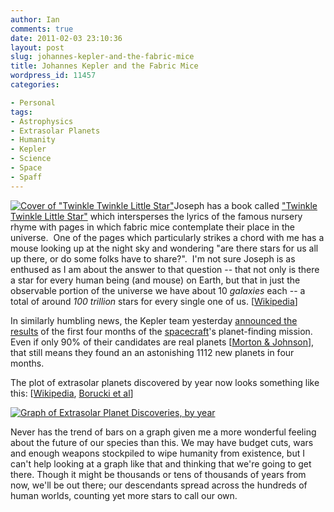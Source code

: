 ```yaml
---
author: Ian
comments: true
date: 2011-02-03 23:10:36
layout: post
slug: johannes-kepler-and-the-fabric-mice
title: Johannes Kepler and the Fabric Mice
wordpress_id: 11457
categories:

- Personal
tags:
- Astrophysics
- Extrasolar Planets
- Humanity
- Kepler
- Science
- Space
- Spaff
---
```


[![Cover of "Twinkle Twinkle Little Star"](https://files.ianrenton.com/sites/blog/2011/02/61kpDastguL._SL500_AA300_.jpg)](https://files.ianrenton.com/sites/blog/2011/02/61kpDastguL._SL500_AA300_.jpg)Joseph has a book called ["Twinkle Twinkle Little Star"](https://files.ianrenton.com/sites/blog/2011/02/61kpDastguL._SL500_AA300_1.jpg) which intersperses the lyrics of the famous nursery rhyme with pages in which fabric mice contemplate their place in the universe.  One of the pages which particularly strikes a chord with me has a mouse looking up at the night sky and wondering "are there stars for us all up there, or do some folks have to share?".  I'm not sure Joseph is as enthused as I am about the answer to that question -- that not only is there a star for every human being (and mouse) on Earth, but that in just the observable portion of the universe we have about 10 _galaxies_ each -- a total of around _100 trillion_ stars for every single one of us. [[Wikipedia](https://secure.wikimedia.org/wikipedia/en/wiki/Observable_universe#Matter_content)]

In similarly humbling news, the Kepler team yesterday [announced the results](http://arxiv.org/abs/1102.0541) of the first four months of the [spacecraft](https://secure.wikimedia.org/wikipedia/en/wiki/Kepler_(spacecraft))'s planet-finding mission.  Even if only 90% of their candidates are real planets [[Morton & Johnson](http://arxiv.org/abs/1101.5630)], that still means they found an an astonishing 1112 new planets in four months.

The plot of extrasolar planets discovered by year now looks something like this: [[Wikipedia](\"https://secure.wikimedia.org/wikipedia/en/wiki/File:Exoplanet_Discovery_Methods_Bar.svg\"), [Borucki et al](\"http://arxiv.org/abs/1102.0541\")]

[![Graph of Extrasolar Planet Discoveries, by year](https://files.ianrenton.com/sites/blog/2011/02/exoplanets.png)](https://files.ianrenton.com/sites/blog/2011/02/exoplanets.png)

Never has the trend of bars on a graph given me a more wonderful feeling about the future of our species than this.  We may have budget cuts, wars and enough weapons stockpiled to wipe humanity from existence, but I can't help looking at a graph like that and thinking that we're going to get there.  Though it might be thousands or tens of thousands of years from now, we'll be out there; our descendants spread across the hundreds of human worlds, counting yet more stars to call our own.
